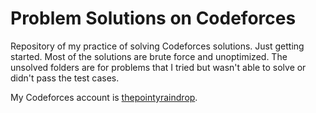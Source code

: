 # Problem Solutions on Codeforces

Repository of my practice of solving Codeforces solutions. Just getting started. Most of the solutions are brute force and unoptimized. The unsolved folders are for problems that I tried but wasn't able to solve or didn't pass the test cases.

My Codeforces account is [thepointyraindrop](https://codeforces.com/profile/thepointyraindrop).

